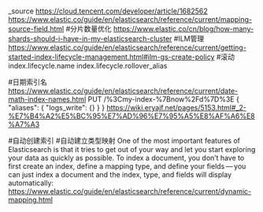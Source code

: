#
_source
https://cloud.tencent.com/developer/article/1682562
https://www.elastic.co/guide/en/elasticsearch/reference/current/mapping-source-field.html
#分片数量优化
https://www.elastic.co/cn/blog/how-many-shards-should-i-have-in-my-elasticsearch-cluster
#ILM管理
https://www.elastic.co/guide/en/elasticsearch/reference/current/getting-started-index-lifecycle-management.html#ilm-gs-create-policy
#滚动
index.lifecycle.name
index.lifecycle.rollover_alias

#日期索引名
https://www.elastic.co/guide/en/elasticsearch/reference/current/date-math-index-names.html
PUT /%3Cmy-index-%7Bnow%2Fd%7D%3E
{
  "aliases": {
    "logs_write": {}
  }
}
https://wiki.eryajf.net/pages/5153.html#_2-%E7%B4%A2%E5%BC%95%E7%AD%96%E7%95%A5%E8%AF%A6%E8%A7%A3

#自动创建索引
#自动建立类型映射
One of the most important features of Elasticsearch is that it tries to get out of your way and let you start exploring your data as quickly as possible. To index a document, you don’t have to first create an index, define a mapping type, and define your fields — you can just index a document and the index, type, and fields will display automatically:
https://www.elastic.co/guide/en/elasticsearch/reference/current/dynamic-mapping.html
